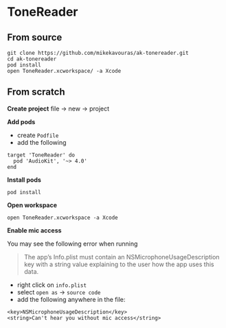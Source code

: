 # ToneReader

## From source

```
git clone https://github.com/mikekavouras/ak-tonereader.git
cd ak-tonereader
pod install
open ToneReader.xcworkspace/ -a Xcode
```

## From scratch 

**Create project**
file -> new -> project

**Add pods**
* create `Podfile`
* add the following
```
target 'ToneReader' do
  pod 'AudioKit', '~> 4.0'
end
```

**Install pods**
```
pod install
```

**Open workspace**
```
open ToneReader.xcworkspace -a Xcode
```

**Enable mic access**

You may see the following error when running

> The app’s Info.plist must contain an NSMicrophoneUsageDescription key with a string value explaining to the user how the app uses this data.

* right click on `info.plist`
* select `open as` -> `source code`
* add the following anywhere in the file:
```
<key>NSMicrophoneUsageDescription</key>
<string>Can't hear you without mic access</string>
```

